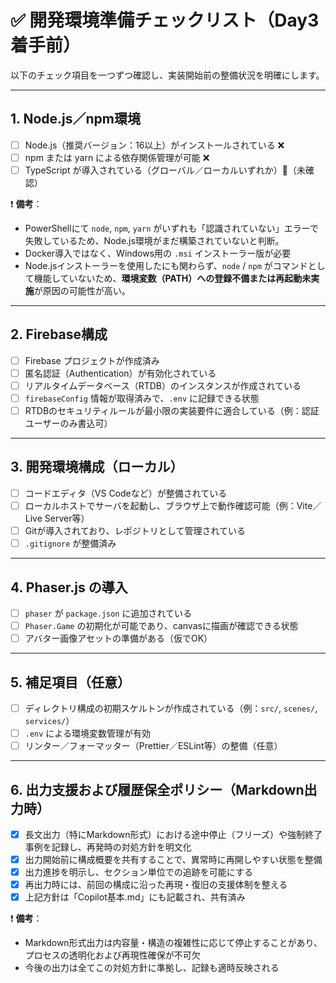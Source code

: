 # ✅ 開発環境準備チェックリスト（Day3着手前）

以下のチェック項目を一つずつ確認し、実装開始前の整備状況を明確にします。

---

## 1. Node.js／npm環境

- [ ] Node.js（推奨バージョン：16以上）がインストールされている ❌
- [ ] npm または yarn による依存関係管理が可能 ❌
- [ ] TypeScript が導入されている（グローバル／ローカルいずれか）🔲（未確認）

❗ **備考**：
- PowerShellにて `node`, `npm`, `yarn` がいずれも「認識されていない」エラーで失敗しているため、Node.js環境がまだ構築されていないと判断。
- Docker導入ではなく、Windows用の `.msi` インストーラー版が必要
- Node.jsインストーラーを使用したにも関わらず、`node` / `npm` がコマンドとして機能していないため、**環境変数（PATH）への登録不備または再起動未実施**が原因の可能性が高い。

---

## 2. Firebase構成

- [ ] Firebase プロジェクトが作成済み
- [ ] 匿名認証（Authentication）が有効化されている
- [ ] リアルタイムデータベース（RTDB）のインスタンスが作成されている
- [ ] `firebaseConfig` 情報が取得済みで、`.env` に記録できる状態
- [ ] RTDBのセキュリティルールが最小限の実装要件に適合している（例：認証ユーザーのみ書込可）

---

## 3. 開発環境構成（ローカル）

- [ ] コードエディタ（VS Codeなど）が整備されている
- [ ] ローカルホストでサーバを起動し、ブラウザ上で動作確認可能（例：Vite／Live Server等）
- [ ] Gitが導入されており、レポジトリとして管理されている
- [ ] `.gitignore` が整備済み

---

## 4. Phaser.js の導入

- [ ] `phaser` が `package.json` に追加されている
- [ ] `Phaser.Game` の初期化が可能であり、canvasに描画が確認できる状態
- [ ] アバター画像アセットの準備がある（仮でOK）

---

## 5. 補足項目（任意）

- [ ] ディレクトリ構成の初期スケルトンが作成されている（例：`src/`, `scenes/`, `services/`）
- [ ] `.env` による環境変数管理が有効
- [ ] リンター／フォーマッター（Prettier／ESLint等）の整備（任意）

---

## 6. 出力支援および履歴保全ポリシー（Markdown出力時）

- [x] 長文出力（特にMarkdown形式）における途中停止（フリーズ）や強制終了事例を記録し、再発時の対処方針を明文化  
- [x] 出力開始前に構成概要を共有することで、異常時に再開しやすい状態を整備  
- [x] 出力進捗を明示し、セクション単位での追跡を可能にする  
- [x] 再出力時には、前回の構成に沿った再現・復旧の支援体制を整える  
- [x] 上記方針は「Copilot基本.md」にも記載され、共有済み

❗ **備考**：  
- Markdown形式出力は内容量・構造の複雑性に応じて停止することがあり、プロセスの透明化および再現性確保が不可欠  
- 今後の出力は全てこの対処方針に準拠し、記録も適時反映される
